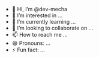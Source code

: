 - 👋 Hi, I’m @dev-mecha
- 👀 I’m interested in ...
- 🌱 I’m currently learning ...
- 💞️ I’m looking to collaborate on ...
- 📫 How to reach me ...
- 😄 Pronouns: ...
- ⚡ Fun fact: ...

<!---
dev-mecha/dev-mecha is a ✨ special ✨ repository because its `README.md` (this file) appears on your GitHub profile.
You can click the Preview link to take a look at your changes.
--->
